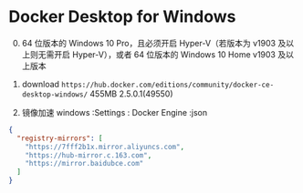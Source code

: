 # Docker Desktop for Windows 
0.  64 位版本的 Windows 10 Pro，且必须开启 Hyper-V（若版本为 v1903 及以上则无需开启 Hyper-V），或者 64 位版本的 Windows 10 Home v1903 及以上版本

1. download `https://hub.docker.com/editions/community/docker-ce-desktop-windows/`  455MB  2.5.0.1(49550)

2. 镜像加速
  windows :Settings : Docker Engine :json 
```json
{
  "registry-mirrors": [
    "https://7fff2b1x.mirror.aliyuncs.com",
    "https://hub-mirror.c.163.com",
    "https://mirror.baidubce.com"
  ]
}
```